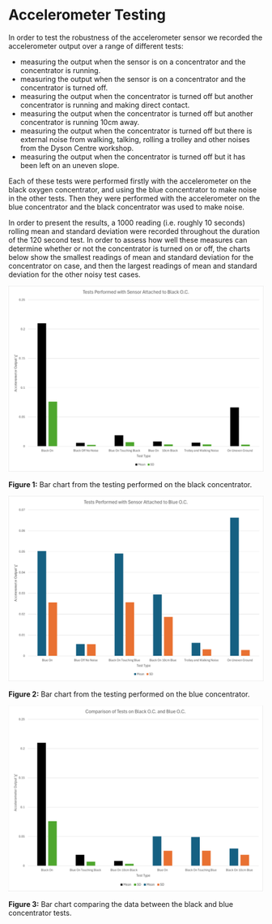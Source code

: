 # Accelerometer Testing

In order to test the robustness of the accelerometer sensor we recorded the accelerometer output over a range of different tests:
- measuring the output when the sensor is on a concentrator and the concentrator is running.
- measuring the output when the sensor is on a concentrator and the concentrator is turned off.
- measuring the output when the concentrator is turned off but another concentrator is running and making direct contact.
- measuring the output when the concentrator is turned off but another concentrator is running 10cm away.
- measuring the output when the concentrator is turned off but there is external noise from walking, talking, rolling a trolley and other noises from the Dyson Centre workshop.
- measuring the output when the concentrator is turned off but it has been left on an uneven slope.

Each of these tests were performed firstly with the accelerometer on the black oxygen concentrator, and using the blue concentrator to make noise in the other tests. Then they were performed with the accelerometer on the blue concentrator and the black concentrator was used to make noise.

In order to present the results, a 1000 reading (i.e. roughly 10 seconds) rolling mean and standard deviation were recorded throughout the duration of the 120 second test. In order to assess how well these measures can determine whether or not the concentrator is turned on or off, the charts below show the smallest readings of mean and standard deviation for the concentrator on case, and then the largest readings of mean and standard deviation for the other noisy test cases.

<img src="assets/Black_tests.png" alt="bar chart of black oc tests" width="800"/>

**Figure 1:** Bar chart from the testing performed on the black concentrator.  

<img src="assets/Blue_tests.png" alt="bar chart of blue oc tests" width="800"/>

**Figure 2:** Bar chart from the testing performed on the blue concentrator.  

<img src="assets/Blue_and_black_comparison.png" alt="comparison of blue and black tests" width="800"/>

**Figure 3:** Bar chart comparing the data between the black and blue concentrator tests.